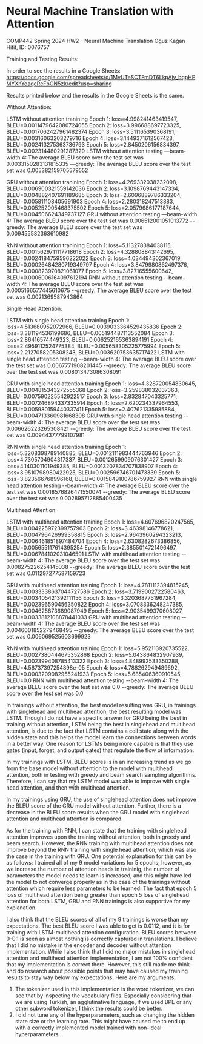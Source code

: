 # Neural Machine Translation with Attention

COMP442 Spring 2024 HW2 - Neural Machine Translation
Oğuz Kağan Hitit, ID: 0076757

Training and Testing Results:

In order to see the results in a Google Sheets: https://docs.google.com/spreadsheets/d/1MvUTeSCTFmDT6LkpAjv_bqpHFMYXhYoaqcReFbON5zk/edit?usp=sharing

Results printed below and the results in the Google Sheets is the same.

Without Attention:

LSTM without attention tranining
Epoch 1: loss=4.998241463419547, BLEU=0.0011479642080724055
Epoch 2: loss=3.996688697723325, BLEU=0.0017062427961482374
Epoch 3: loss=3.511165390368191, BLEU=0.00316063203279716
Epoch 4: loss=3.1449371612567423, BLEU=0.002413275363736793
Epoch 5: loss=2.8450206156834397, BLEU=0.002314480291287329
LSTM without attention testing
—beam-width 4: The average BLEU score over the test set was 0.0033150283131815335
—greedy: The average BLEU score over the test set was 0.005382159705579552

GRU without attention tranining
Epoch 1: loss=4.269332038232098, BLEU=0.006900321559142036
Epoch 2: loss=3.1098769443147334, BLEU=0.004882407691189685
Epoch 3: loss=2.6096889786333204, BLEU=0.005811108405691903
Epoch 4: loss=2.280318247513883, BLEU=0.005252005468375502
Epoch 5: loss=2.0579686177187644, BLEU=0.004506624349737127
GRU without attention testing
—beam-width 4: The average BLEU score over the test set was 0.006512001051013772
--greedy: The average BLEU score over the test set was 0.009455582363610982

RNN without attention tranining
Epoch 1: loss=5.113278384038115, BLEU=0.0015629711117718618
Epoch 2: loss=4.328808843142695, BLEU=0.0024184759596222022
Epoch 3: loss=4.034494302367019, BLEU=0.00026484280719349797
Epoch 4: loss=3.8479980862497376, BLEU=0.000823970821061077
Epoch 5: loss=3.82716555600642, BLEU=0.0006006164097612194
RNN without attention testing
--beam-width 4: The average BLEU score over the test set was 0.0005166577445610675
--greedy: The average BLEU score over the test set was 0.0021369587943864



Single Head Attention:

LSTM with single head attention training
Epoch 1: loss=4.513680952072966, BLEU=0.0039033364529435836
Epoch 2: loss=3.381194536199686, BLEU=0.005194487113552084
Epoch 3: loss=2.86416574449323, BLEU=0.006252165363894191
Epoch 4: loss=2.4959112524775384, BLEU=0.005658305225775994
Epoch 5: loss=2.2127058205308243, BLEU=0.003620753635717422
LSTM with single head attention testing
--beam-width 4: The average BLEU score over the test set was 0.0067771908201445
--greedy: The average BLEU score over the test set was 0.008013473086308091

GRU with single head attention training
Epoch 1: loss=4.328720054830645, BLEU=0.004815343272555368
Epoch 2: loss=3.259838032037363, BLEU=0.007590225542922517
Epoch 3: loss=2.832847043325771, BLEU=0.007246894337335914
Epoch 4: loss=2.620234337964553, BLEU=0.005980159440337411
Epoch 5: loss=2.407621335985884, BLEU=0.004713360981668308
GRU with single head attention testing
--beam-width 4: The average BLEU score over the test set was 0.006626223265308421
--greedy: The average BLEU score over the test set was 0.00944377799107981

RNN with single head attention training
Epoch 1: loss=5.3208398789140885, BLEU=0.0012111983444763946
Epoch 2: loss=4.7305704904317337, BLEU=0.0012659909076301427
Epoch 3: loss=4.140301101949385, BLEU=0.0013207834707838907
Epoch 4: loss=3.9510798980422925, BLEU=0.002596746701473339
Epoch 5: loss=3.823566768996168, BLEU=0.0015849100786759927
RNN with single head attention testing
--beam-width 4: The average BLEU score over the test set was 0.0018576826471550074
--greedy: The average BLEU score over the test set was 0.002895712885400435



Multihead Attention:

LSTM with multihead attention training
Epoch 1: loss=4.607696820247565, BLEU=0.004225972399757963
Epoch 2: loss=3.46398146778621, BLEU=0.004796426999358815
Epoch 3: loss=2.9643960294323213, BLEU=0.006461851897484704
Epoch 4: loss=2.6308282673386856, BLEU=0.005655117614395254
Epoch 5: loss=2.3855014721496497, BLEU=0.006784102031046591
LSTM with multihead attention testing
--beam-width 4: The average BLEU score over the test set was 0.008275226254145038
--greedy: The average BLEU score over the test set was 0.011297277587159723

GRU with multihead attention training
Epoch 1: loss=4.7811112394815245, BLEU=0.0033338637044727586
Epoch 2: loss=3.7199002722580463, BLEU=0.003405421392111156
Epoch 3: loss=3.3203687751967284, BLEU=0.002396590456350822
Epoch 4: loss=3.0708336248247385, BLEU=0.004625873689087949
Epoch 5: loss=2.9035499370608027, BLEU=0.0033812108878441033
GRU with multihead attention testing
--beam-width 4: The average BLEU score over the test set was 0.0046001852279468495
--greedy: The average BLEU score over the test set was 0.006069525603699923

RNN with multihead attention training
Epoch 1: loss=5.952113920735522, BLEU=0.0027380444675352868
Epoch 2: loss=5.043864832907939, BLEU=0.002399408785413322
Epoch 3: loss=4.848992533350288, BLEU=4.58737397254898e-05
Epoch 4: loss=4.788262949489692, BLEU=0.0003209082955241933
Epoch 5: loss=5.685406360910545, BLEU=0.0
RNN with multihead attention testing
--beam-width 4: The average BLEU score over the test set was 0.0
--greedy: The average BLEU score over the test set was 0.0

In trainings without attention, the best model resulting was GRU, in trainings with singlehead and multihead attention, the best resulting model was LSTM. Though I do not have a specific answer for GRU being the best in training without attention, LSTM being the best in singlehead and multihead attention, is due to the fact that LSTM contains a cell state along with the hidden state and this helps the model learn the connections between words in a better way. One reason for LSTMs being more capable is that they use gates (input, forget, and output gates) that regulate the flow of information.

In my trainings with LSTM, BLEU scores is in an increasing trend as we go from the base model without attention to the model with multihead attention, both in testing with greedy and beam search sampling algorithms. Therefore, I can say that my LSTM model was able to improve with single head attention, and then with multihead attention. 

In my trainings using GRU, the use of singlehead attention does not improve the BLEU score of the GRU model without attention. Further, there is a decrease in the BLEU score results when the GRU model with singlehead attention and multihead attention is compared. 

As for the training with RNN, I can state that the training with singlehead attention improves upon the training without attention, both in greedy and beam search. However, the RNN training with multihead attention does not improve beyond the RNN training with single head attention; which was also the case in the training with GRU. One potential explanation for this can be as follows: I trained all of my 9 model variations for 5 epochs; however, as we increase the number of attention heads in traininig, the number of parameters the model needs to learn is increased, and this might have led the model to not converge properly as in the case of the trainings without attention which require less parameters to be learned. The fact that epoch 5 loss of multihead attention being greater than epoch 5 loss of singlehead attention for both LSTM, GRU and RNN trainings is also supportive for my explanation.

I also think that the BLEU scores of all of my 9 trainings is worse than my expectations. The best BLEU score I was able to get is 0.0112, and it is for training with LSTM-multihead attention configuration. BLEU scores between 0-0.1 is seen as almost nothing is correctly captured in translations. I believe that I did no mistake in the encoder and decoder without attention implementation. While I also think that I did no major mistakes in singlehead attention and multihead attention implementation, I am not 100% confident that my implementation is correct there. However, this still made me think and do research about possible points that may have caused my training results to stay way below my expectations. Here are my arguments:

1) The tokenizer used in this implementation is the word tokenizer, we can see that by inspecting the vocabulary files. Especially considering that we are using Turkish, an agglutinative language, if we used BPE or any other subword tokenizer, I think the results could be better.  
2) I did not tune any of the hyperparameters, such as changing the hidden state size or the learning rate. This might have caused me to end up with a correctly implemented model trained with non-ideal hyperparameters. 

